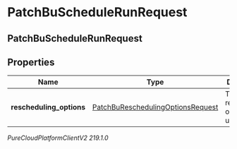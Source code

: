 # PatchBuScheduleRunRequest

## PatchBuScheduleRunRequest

## Properties

|Name | Type | Description | Notes|
|------------ | ------------- | ------------- | -------------|
| **rescheduling_options** | [PatchBuReschedulingOptionsRequest](PatchBuReschedulingOptionsRequest) | The rescheduling options to update | [optional] |



_PureCloudPlatformClientV2 219.1.0_
